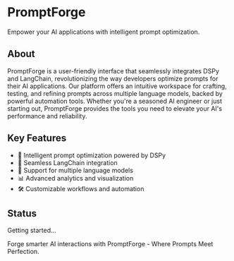 # PromptForge

Empower your AI applications with intelligent prompt optimization.

## About
PromptForge is a user-friendly interface that seamlessly integrates DSPy and LangChain, revolutionizing the way developers optimize prompts for their AI applications. Our platform offers an intuitive workspace for crafting, testing, and refining prompts across multiple language models, backed by powerful automation tools. Whether you're a seasoned AI engineer or just starting out, PromptForge provides the tools you need to elevate your AI's performance and reliability.

## Key Features
- 🧠 Intelligent prompt optimization powered by DSPy
- 🔗 Seamless LangChain integration
- 🚀 Support for multiple language models
- 📊 Advanced analytics and visualization
- 🛠 Customizable workflows and automation

## Status
Getting started...

Forge smarter AI interactions with PromptForge - Where Prompts Meet Perfection.

